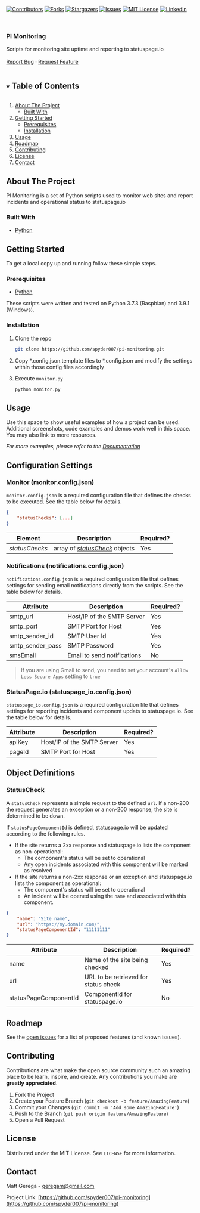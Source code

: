 <!-- PROJECT SHIELDS -->
<!--
*** I'm using markdown "reference style" links for readability.
*** Reference links are enclosed in brackets [ ] instead of parentheses ( ).
*** See the bottom of this document for the declaration of the reference variables
*** for contributors-url, forks-url, etc. This is an optional, concise syntax you may use.
*** https://www.markdownguide.org/basic-syntax/#reference-style-links
-->
[![Contributors][contributors-shield]][contributors-url]
[![Forks][forks-shield]][forks-url]
[![Stargazers][stars-shield]][stars-url]
[![Issues][issues-shield]][issues-url]
[![MIT License][license-shield]][license-url]
[![LinkedIn][linkedin-shield]][linkedin-url]



<!-- PROJECT LOGO -->
<br />
<p>
  <h3>PI Monitoring</h3>

  <p>
    Scripts for monitoring site uptime and reporting to statuspage.io
    <br />
    <br />
    <a href="https://github.com/spyder007/pi-monitoring/issues">Report Bug</a>
    ·
    <a href="https://github.com/spyder007/pi-monitoring/issues">Request Feature</a>
  </p>
</p>



<!-- TABLE OF CONTENTS -->
<details open="open">
  <summary><h2 style="display: inline-block">Table of Contents</h2></summary>
  <ol>
    <li>
      <a href="#about-the-project">About The Project</a>
      <ul>
        <li><a href="#built-with">Built With</a></li>
      </ul>
    </li>
    <li>
      <a href="#getting-started">Getting Started</a>
      <ul>
        <li><a href="#prerequisites">Prerequisites</a></li>
        <li><a href="#installation">Installation</a></li>
      </ul>
    </li>
    <li><a href="#usage">Usage</a></li>
    <li><a href="#roadmap">Roadmap</a></li>
    <li><a href="#contributing">Contributing</a></li>
    <li><a href="#license">License</a></li>
    <li><a href="#contact">Contact</a></li>
  </ol>
</details>



<!-- ABOUT THE PROJECT -->
## About The Project

PI Monitoring is a set of Python scripts used to monitor web sites and report incidents and operational status to statuspage.io


### Built With

* [Python](https://www.python.org/)


<!-- GETTING STARTED -->
## Getting Started

To get a local copy up and running follow these simple steps.

### Prerequisites

* [Python](https://www.python.org/)

These scripts were written and tested on Python 3.7.3 (Raspbian) and 3.9.1 (Windows).

### Installation

1. Clone the repo
   ```sh
   git clone https://github.com/spyder007/pi-monitoring.git
   ```
2. Copy *.config.json.template files to *.config.json and modify the settings within those config files accordingly

3. Execute `monitor.py`
   ```sh
   python monitor.py
   ```

<!-- USAGE EXAMPLES -->
## Usage

Use this space to show useful examples of how a project can be used. Additional screenshots, code examples and demos work well in this space. You may also link to more resources.

_For more examples, please refer to the [Documentation](https://example.com)_

## Configuration Settings

### Monitor (monitor.config.json)

`monitor.config.json` is a required configuration file that defines the checks to be executed.  See the table below for details.

```json
{
    "statusChecks": [...]
}
```

| Element | Description | Required? |
| ------- | ----------- | --------- |
| *statusChecks* | array of *[statusCheck](#StatusCheck)* objects | Yes |

### Notifications (notifications.config.json)

`notifications.config.json` is a required configuration file that defines settings for sending email notifications directly from the scripts.  See the table below for details.

| Attribute | Description | Required? |
| ------- | ----------- | ---------| 
| smtp_url | Host/IP of the SMTP Server | Yes |
| smtp_port | SMTP Port for Host | Yes |
| smtp_sender_id | SMTP User Id | Yes |
| smtp_sender_pass | SMTP Password | Yes |
| smsEmail | Email to send notifications | No | 

> If you are using Gmail to send, you need to set your account's `Allow Less Secure Apps` setting to `true`

### StatusPage.io (statuspage_io.config.json)

`statuspage_io.config.json` is a required configuration file that defines settings for reporting incidents and component updats to statuspage.io.  See the table below for details.

| Attribute | Description | Required? |
| ------- | ----------- | ---------| 
| apiKey | Host/IP of the SMTP Server | Yes |
| pageId | SMTP Port for Host | Yes |

## Object Definitions

### StatusCheck

A `statusCheck` represents a simple request to the defined `url`. If a non-200 the request generates an exception or a non-200 response, the site is determined to be down.  

If `statusPageComponentId` is defined, statuspage.io will be updated according to the following rules.

- If the site returns a 2xx response and statuspage.io lists the component as non-operational:
    - The component's status will be set to operational
    - Any open incidents associated with this component will be marked as resolved
- If the site returns a non-2xx response or an exception and statuspage.io lists the component as operational:
    - The component's status will be set to operational
    - An incident will be opened using the `name` and associated with this component.


```json
{
    "name": "Site name",
    "url": "https://my.domain.com/",
    "statusPageComponentId": "11111111"
}
```
| Attribute | Description | Required? |
| ------- | ----------- | ---------| 
| name | Name of the site being checked | Yes |
| url | URL to be retrieved for status check | Yes |
| statusPageComponentId | ComponentId for statuspage.io | No |

<!-- ROADMAP -->
## Roadmap

See the [open issues](https://github.com/spyder007/pi-monitoring/issues) for a list of proposed features (and known issues).


<!-- CONTRIBUTING -->
## Contributing

Contributions are what make the open source community such an amazing place to be learn, inspire, and create. Any contributions you make are **greatly appreciated**.

1. Fork the Project
2. Create your Feature Branch (`git checkout -b feature/AmazingFeature`)
3. Commit your Changes (`git commit -m 'Add some AmazingFeature'`)
4. Push to the Branch (`git push origin feature/AmazingFeature`)
5. Open a Pull Request



<!-- LICENSE -->
## License

Distributed under the MIT License. See `LICENSE` for more information.



<!-- CONTACT -->
## Contact

Matt Gerega - geregam@gmail.com

Project Link: [https://github.com/spyder007/pi-monitoring](https://github.com/spyder007/pi-monitoring)



<!-- MARKDOWN LINKS & IMAGES -->
<!-- https://www.markdownguide.org/basic-syntax/#reference-style-links -->
[contributors-shield]: https://img.shields.io/github/contributors/spyder007/pi-monitoring.svg?style=for-the-badge
[contributors-url]: https://github.com/spyder007/pi-monitoring/graphs/contributors
[forks-shield]: https://img.shields.io/github/forks/spyder007/pi-monitoring.svg?style=for-the-badge
[forks-url]: https://github.com/spyder007/pi-monitoring/network/members
[stars-shield]: https://img.shields.io/github/stars/spyder007/pi-monitoring?style=for-the-badge
[stars-url]: https://github.com/spyder007/pi-monitoring/stargazers
[issues-shield]: https://img.shields.io/github/issues/spyder007/pi-monitoring.svg?style=for-the-badge
[issues-url]: https://github.com/spyder007/pi-monitoring/issues
[license-shield]: https://img.shields.io/github/license/spyder007/pi-monitoring.svg?style=for-the-badge
[license-url]: https://github.com/spyder007/pi-monitoring/blob/main/LICENSE
[linkedin-shield]: https://img.shields.io/badge/-LinkedIn-black.svg?style=for-the-badge&logo=linkedin&colorB=555
[linkedin-url]: https://linkedin.com/in/geregam